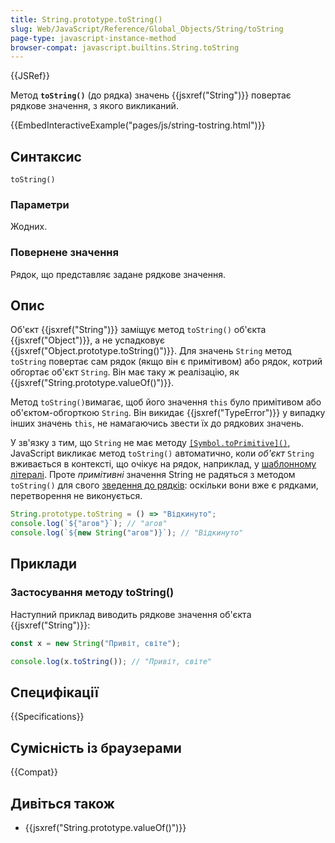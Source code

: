 ```yaml
---
title: String.prototype.toString()
slug: Web/JavaScript/Reference/Global_Objects/String/toString
page-type: javascript-instance-method
browser-compat: javascript.builtins.String.toString
---
```


{{JSRef}}

Метод **`toString()`** (до рядка) значень {{jsxref("String")}} повертає рядкове значення, з якого викликаний.

{{EmbedInteractiveExample("pages/js/string-tostring.html")}}

## Синтаксис

```js-nolint
toString()
```

### Параметри

Жодних.

### Повернене значення

Рядок, що представляє задане рядкове значення.

## Опис

Об'єкт {{jsxref("String")}} заміщує метод `toString()` об'єкта {{jsxref("Object")}}, а не успадковує {{jsxref("Object.prototype.toString()")}}. Для значень `String` метод `toString` повертає сам рядок (якщо він є примітивом) або рядок, котрий обгортає об'єкт `String`. Він має таку ж реалізацію, як {{jsxref("String.prototype.valueOf()")}}.

Метод `toString()`вимагає, щоб його значення `this` було примітивом або об'єктом-обгорткою `String`. Він викидає {{jsxref("TypeError")}} у випадку інших значень `this`, не намагаючись звести їх до рядкових значень.

У зв'язку з тим, що `String` не має методу [`[Symbol.toPrimitive]()`](/uk/docs/Web/JavaScript/Reference/Global_Objects/Symbol/toPrimitive), JavaScript викликає метод `toString()` автоматично, коли _об'єкт_ `String` вживається в контексті, що очікує на рядок, наприклад, у [шаблонному літералі](/uk/docs/Web/JavaScript/Reference/Template_literals). Проте _примітивні_ значення String не радяться з методом `toString()` для свого [зведення до рядків](/uk/docs/Web/JavaScript/Reference/Global_Objects/String#zvedennia-do-riadka): оскільки вони вже є рядками, перетворення не виконується.

```js
String.prototype.toString = () => "Відкинуто";
console.log(`${"агов"}`); // "агов"
console.log(`${new String("агов")}`); // "Відкинуто"
```

## Приклади

### Застосування методу toString()

Наступний приклад виводить рядкове значення об'єкта {{jsxref("String")}}:

```js
const x = new String("Привіт, світе");

console.log(x.toString()); // "Привіт, світе"
```

## Специфікації

{{Specifications}}

## Сумісність із браузерами

{{Compat}}

## Дивіться також

- {{jsxref("String.prototype.valueOf()")}}
